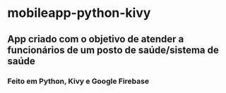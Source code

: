 # mobileapp-python-kivy
## App criado com o objetivo de atender a funcionários de um posto de saúde/sistema de saúde
### Feito em Python, Kivy e Google Firebase
